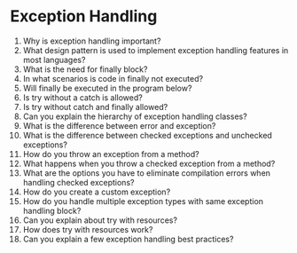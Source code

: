 # Exception Handling

1. Why is exception handling important?
2. What design pattern is used to implement exception handling features in most languages?
3. What is the need for finally block?
4. In what scenarios is code in finally not executed?
5. Will finally be executed in the program below?
6. Is try without a catch is allowed?
7. Is try without catch and finally allowed?
8. Can you explain the hierarchy of exception handling classes?
9. What is the difference between error and exception?
10. What is the difference between checked exceptions and unchecked exceptions?
11. How do you throw an exception from a method?
12. What happens when you throw a checked exception from a method?
13. What are the options you have to eliminate compilation errors when handling checked exceptions?
14. How do you create a custom exception?
15. How do you handle multiple exception types with same exception handling block?
16. Can you explain about try with resources?
17. How does try with resources work?
18. Can you explain a few exception handling best practices?
